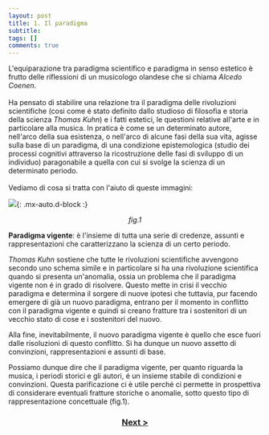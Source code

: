 ```yaml
---
layout: post
title: 1. Il paradigma
subtitle:
tags: []
comments: true
---
```


<div class="tjustify">
L'equiparazione tra paradigma scientifico e paradigma in senso estetico è frutto delle riflessioni di un musicologo olandese che si chiama <i>Alcedo Coenen</i>.
<br>
<br>
Ha pensato di stabilire una relazione tra il paradigma delle rivoluzioni scientifiche (cosi come é stato definito dallo studioso di filosofia e storia della scienza <i>Thomas Kuhn</i>) e i fatti estetici, le questioni relative all'arte e in particolare alla musica. In pratica è come se un determinato autore, nell'arco della sua esistenza, o nell'arco di alcune fasi della sua vita, agisse sulla base di un paradigma, di una condizione epistemologica (studio dei processi cognitivi attraverso la ricostruzione delle fasi di sviluppo di un individuo) paragonabile a quella con cui si svolge la scienza di un determinato periodo.
<br>
<br>
Vediamo di cosa si tratta con l'aiuto di queste immagini:
</div>

![](https://velitch.github.io/velitch/assets/img/learn/il_paradigma_di_stockhausen/fig1.png){: .mx-auto.d-block :}
<p style="text-align:center"><i>fig.1</i></p>

**Paradigma vigente**: è l'insieme di tutta una serie di credenze, assunti e rappresentazioni che caratterizzano la scienza di un certo periodo.


_Thomas Kuhn_ sostiene che tutte le rivoluzioni scientifiche avvengono secondo uno schema simile e in particolare si ha una rivoluzione scientifica quando si presenta un'anomalia, ossia un problema che il paradigma vigente non é in grado di risolvere. Questo mette in crisi il vecchio paradigma e determina il sorgere di nuove ipotesi che tuttavia, pur facendo emergere di già un nuovo paradigma, entrano per il momento in conflitto con il paradigma vigente e quindi si creano fratture tra i sostenitori di un vecchio stato di cose e i sostenitori del nuovo.

Alla fine, inevitabilmente, il nuovo paradigma vigente è quello che esce fuori dalle risoluzioni di questo conflitto. Si ha dunque un nuovo assetto di convinzioni, rappresentazioni e assunti di base.

Possiamo dunque dire che il paradigma vigente, per quanto riguarda la musica, i periodi storici e gli autori, é un insieme stabile di condizioni e convinzioni. Questa parificazione ci è utile perché ci permette in prospettiva di considerare eventuali fratture storiche o anomalie, sotto questo tipo di rappresentazione concettuale (fig.1).


<h3 style="text-align:center">
<a href="https://velitch.github.io/velitch/2021-11-02-02_00_il_concetto_di_pregiudizio/">Next ></a></h3>
